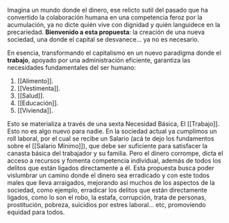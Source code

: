 Imagina un mundo donde el dinero, ese relicto sutil del pasado que ha convertido la colaboración humana en una competencia feroz por la acumulación, ya no dicte quién vive con dignidad y quién languidece en la precariedad. **Bienvenido a esta propuesta**: la creación de una nueva sociedad, una donde el capital se desvanece... ya no es necesario.

En esencia, transformando el capitalismo en un nuevo paradigma donde el **trabajo**, apoyado por una administración eficiente, garantiza las necesidades fundamentales del ser humano: 

1. [[Alimento]].
2. [[Vestimenta]].
3. [[Salud]].
4. [[Educación]].
5. [[Vivienda]].

Esto se materializa a través de una sexta Necesidad Básica, El [[Trabajo]]. Esto no es algo nuevo para nadie. En la sociedad actual ya cumplimos un roll laboral, por el cual se recibe un Salario (acá te dejo los fundamentos sobre el [[Salario Mínimo]]), que debe ser suficiente para satisfacer la canasta básica del trabajador y su familia. Pero el dinero corrompe, dicta el acceso a recursos y fomenta competencia individual, además de todos los delitos que están ligados directamente a él. 
Esta propuesta busca poder vislumbrar un camino donde el dinero sea erradicado y con este todos males que lleva arraigados, mejorando así muchos de los aspectos de la sociedad, como ejemplo, erradicar los delitos que están directamente ligados, como lo son el robo, la estafa, corrupción, trata de personas, prostitución, pobreza, suicidios por estres laboral... etc, promoviendo equidad para todos. 

